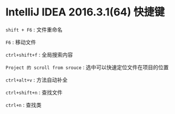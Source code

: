 # IntelliJ IDEA 2016.3.1(64) 快捷键

`shift + F6`    : 文件重命名

`F6`            : 移动文件

`ctrl+shift+f`  : 全局搜索内容

`Project 的 scroll from srouce` : 选中可以快速定位文件在项目的位置

`ctrl+alt+v`    : 方法自动补全

`ctrl+shift+n`  : 查找文件

`ctrl+n`        : 查找类

